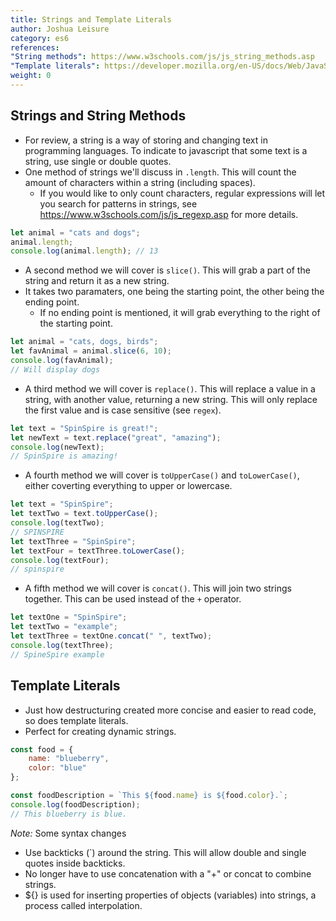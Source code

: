 ```yaml
---
title: Strings and Template Literals
author: Joshua Leisure
category: es6
references: 
"String methods": https://www.w3schools.com/js/js_string_methods.asp
"Template literals": https://developer.mozilla.org/en-US/docs/Web/JavaScript/Reference/Template_literals
weight: 0
---
```

## Strings and String Methods

- For review, a string is a way of storing and changing text in programming languages. To indicate to javascript that some text is a string, use single or double quotes.
- One method of strings we'll discuss in `.length`. This will count the amount of characters within a string (including spaces).
  - If you would like to only count characters, regular expressions will let you search for patterns in strings, see https://www.w3schools.com/js/js_regexp.asp for more details. 
  
```javascript
let animal = "cats and dogs";
animal.length;
console.log(animal.length); // 13
```

- A second method we will cover is `slice()`. This will grab a part of the string and return it as a new string. 
- It takes two paramaters, one being the starting point, the other being the ending point.
  - If no ending point is mentioned, it will grab everything to the right of the starting point.
```javascript
let animal = "cats, dogs, birds";
let favAnimal = animal.slice(6, 10);
console.log(favAnimal);
// Will display dogs
```
- A third method we will cover is `replace()`. This will replace a value in a string, with another value, returning a new string. This will only replace the first value and is case sensitive (see `regex`). 
```javascript 
let text = "SpinSpire is great!";
let newText = text.replace("great", "amazing");
console.log(newText);
// SpinSpire is amazing!
```
- A fourth method we will cover is `toUpperCase()` and `toLowerCase()`, either coverting everything to upper or lowercase.
```javascript
let text = "SpinSpire";
let textTwo = text.toUpperCase();
console.log(textTwo);
// SPINSPIRE
let textThree = "SpinSpire";
let textFour = textThree.toLowerCase();
console.log(textFour);
// spinspire
```
- A fifth method we will cover is  `concat()`. This will join two strings together. This can be used instead of the `+` operator. 
```javascript
let textOne = "SpinSpire";
let textTwo = "example";
let textThree = textOne.concat(" ", textTwo);
console.log(textThree);
// SpineSpire example
```

## Template Literals 

- Just how destructuring created more concise and easier to read code, so does template literals.
- Perfect for creating dynamic strings.
```javascript
const food = {
    name: "blueberry",
    color: "blue"
};

const foodDescription = `This ${food.name} is ${food.color}.`;
console.log(foodDescription);
// This blueberry is blue.
```
*Note:* Some syntax changes
- Use backticks (`) around the string. This will allow double and single quotes inside backticks.
- No longer have to use concatenation with a "+" or concat to combine strings.
- ${} is used for inserting properties of objects (variables) into strings, a process called interpolation.